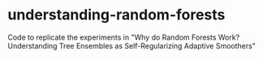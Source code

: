 # understanding-random-forests
Code to replicate the experiments in "Why do Random Forests Work? Understanding Tree Ensembles as Self-Regularizing Adaptive Smoothers"
